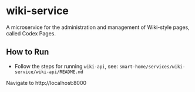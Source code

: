 # wiki-service
A microservice for the administration and management of Wiki-style pages, called Codex Pages.

## How to Run
* Follow the steps for running `wiki-api`, see: `smart-home/services/wiki-service/wiki-api/README.md`

Navigate to http://localhost:8000